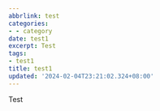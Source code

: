 ```yaml
---
abbrlink: test
categories:
- - category
date: test1
excerpt: Test 
tags:
- test1
title: test1
updated: '2024-02-04T23:21:02.324+08:00'
---
```

Test
